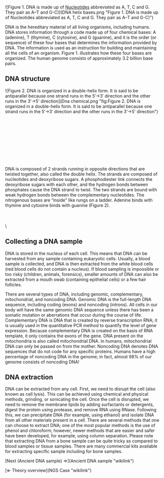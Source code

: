 ![Figure 1. DNA is made up of [Nucleotides](Nucleotides "wikilink")
abbreviated as A, T, C and G. They pair as A–T and
G-C)](DNA helix bases.png "Figure 1. DNA is made up of Nucleotides abbreviated as A, T, C and G. They pair as A–T and G-C)")

DNA is the hereditary material of all living organisms, including
humans. DNA stores information through a code made up of four chemical
bases: A (adenine), T (thymine), C (cytosine), and G (guanine), and it
is the order (or sequence) of these four bases that determines the
information provided by DNA. The information is used as an instruction
for building and maintaining all the cells of an organism. Figure 1.
illustrates how these four bases are organized. The human genome
consists of approximately 3.2 billion base pairs.

DNA structure
-------------

![Figure 2. DNA is organized in a double-helix form. It is said to be
antiparallel because one strand runs in the 5′→3′ direction and the
other runs in the 3'→5'
direction](Dna chemical.png "fig:Figure 2. DNA is organized in a double-helix form. It is said to be antiparallel because one strand runs in the 5′→3′ direction and the other runs in the 3'→5' direction")\
\
\
\
\
\
\
\
\
\
\
DNA is composed of 2 strands running in opposite directions that are
twisted together, also called the double helix. The strands are composed
of nucleotides and deoxyribose sugars. A phosphodiester link connects
the deoxyribose sugars with each other, and the hydrogen bonds between
phosphates cause the DNA strand to twist. The two strands are bound with
weak hydrogen bonds between the complementary nucleotides. The
nitrogenous bases are “inside” like rungs on a ladder. Adenine binds
with thymine and cytosine binds with guanine (Figure 2).\
\
\
\
\

Collecting a DNA sample
-----------------------

DNA is stored in the nucleus of each cell. This means that DNA can be
harvested from any sample containing eukaryotic cells. Usually, a blood
sample is collected, and DNA is then extracted from the white blood
cells (red blood cells do not contain a nucleus). If blood sampling is
impossible or too risky (children, animals, forensics), smaller amounts
of DNA can also be extracted from a mouth swab (containing epithelial
cells) or a few hair follicles.

There are several types of DNA, including genomic, complementary,
mitochondrial, and noncoding DNA. Genomic DNA is the full-length DNA
sequence, including coding (exons) and noncoding (introns). All cells in
our body will have the same genomic DNA sequence unless there has been a
somatic mutation or aberrations that occur during the course of life.
Complementary DNA is DNA that is created by reverse transcription RNA;
it is usually used in the quantitative PCR method to quantify the level
of gene expression. Because complementary DNA is created on the basis of
RNA template, it only contains the exons of the gene. DNA present on the
mitochondria is also called mitochondrial DNA. In humans, mitochondrial
DNA can only be passed on from the mother. Noncoding DNA denotes DNA
sequences that do not code for any specific proteins. Humans have a high
percentage of noncoding DNA in the genome; in fact, almost 98% of our
genome consists of noncoding DNA!

DNA extraction
--------------

DNA can be extracted from any cell. First, we need to disrupt the cell
(also known as cell lysis). This can be achieved using chemical and
physical methods, grinding, or sonicating the cell. Once the cell is
disrupted, we need to remove the membrane lipids by adding surfactants
or detergents, digest the protein using protease, and remove RNA using
RNase. Following this, we can precipitate DNA (for example, using
ethanol) and isolate DNA from all other materials present in a cell.
There are several methods that one can choose to extract DNA; one of the
most popular methods is the use of phenol and chloroform; however, newer
methods that are easier and safer have been developed, for example,
using column separation. Please note that extracting DNA from a bone
sample can be quite tricky as compared to blood samples or tissue
samples. There are many commercial kits available for extracting
specific sample including for bone samples.

[Next (Ancient DNA sample) ⇒](Ancient DNA sample "wikilink")

[⇐ Theory overview](NGS Case "wikilink")

